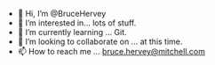 - 👋 Hi, I’m @BruceHervey
- 👀 I’m interested in... lots of stuff.
- 🌱 I’m currently learning ... Git.
- 💞️ I’m looking to collaborate on ... <UNK> at this time.
- 📫 How to reach me ... bruce.hervey@mitchell.com

<!---
BruceHervey/BruceHervey is a ✨ special ✨ repository because its `README.md` (this file) appears on your GitHub profile.
You can click the Preview link to take a look at your changes.
--->
